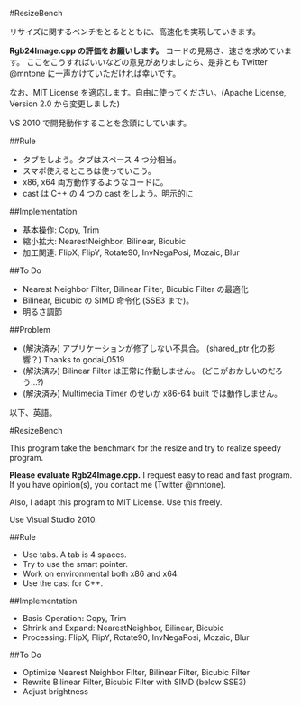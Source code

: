 #ResizeBench

リサイズに関するベンチをとるとともに、高速化を実現していきます。

**Rgb24Image.cpp の評価をお願いします。**
  コードの見易さ、速さを求めています。
  ここをこうすればいいなどの意見がありましたら、是非とも Twitter @mntone に一声かけていただければ幸いです。

なお、MIT License を適応します。自由に使ってください。(Apache License, Version 2.0 から変更しました)

VS 2010 で開発動作することを念頭にしています。


##Rule
- タブをしよう。タブはスペース 4 つ分相当。
- スマポ使えるところは使っていこう。
- x86, x64 両方動作するようなコードに。
- cast は C++ の 4 つの cast をしよう。明示的に

##Implementation
- 基本操作: Copy, Trim
- 縮小拡大: NearestNeighbor, Bilinear, Bicubic
- 加工関連: FlipX, FlipY, Rotate90, InvNegaPosi, Mozaic, Blur

##To Do
- Nearest Neighbor Filter, Bilinear Filter, Bicubic Filter の最適化
- Bilinear, Bicubic の SIMD 命令化 (SSE3 まで)。
- 明るさ調節

##Problem
- (解決済み) アプリケーションが修了しない不具合。 (shared_ptr 化の影響？) Thanks to godai_0519
- (解決済み) Bilinear Filter は正常に作動しません。 (どこがおかしいのだろう…?)
- (解決済み) Multimedia Timer のせいか x86-64 built では動作しません。


以下、英語。

#ResizeBench

This program take the benchmark for the resize and try to realize speedy program.

**Please evaluate Rgb24Image.cpp.**
  I request easy to read and fast program.
  If you have opinion(s), you contact me (Twitter @mntone).

Also, I adapt this program to MIT License. Use this freely.

Use Visual Studio 2010.


##Rule
- Use tabs. A tab is 4 spaces.
- Try to use the smart pointer.
- Work on environmental both x86 and x64.
- Use the cast for C++.

##Implementation
- Basis Operation: Copy, Trim
- Shrink and Expand: NearestNeighbor, Bilinear, Bicubic
- Processing: FlipX, FlipY, Rotate90, InvNegaPosi, Mozaic, Blur

##To Do
- Optimize Nearest Neighbor Filter, Bilinear Filter, Bicubic Filter
- Rewrite Bilinear Filter, Bicubic Filter with SIMD (below SSE3)
- Adjust brightness
